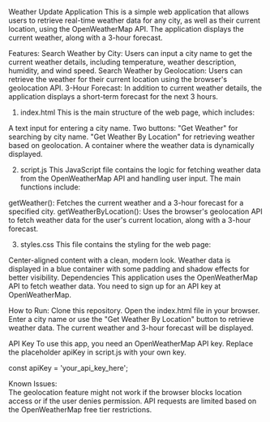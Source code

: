 Weather Update Application
This is a simple web application that allows users to retrieve real-time weather data for any city, as well as their current location, using the OpenWeatherMap API. The application displays the current weather, along with a 3-hour forecast.

Features:
Search Weather by City: Users can input a city name to get the current weather details, including temperature, weather description, humidity, and wind speed.
Search Weather by Geolocation: Users can retrieve the weather for their current location using the browser's geolocation API.
3-Hour Forecast: In addition to current weather details, the application displays a short-term forecast for the next 3 hours.

1. index.html
This is the main structure of the web page, which includes:

A text input for entering a city name.
Two buttons:
"Get Weather" for searching by city name.
"Get Weather By Location" for retrieving weather based on geolocation.
A container where the weather data is dynamically displayed.

2. script.js
This JavaScript file contains the logic for fetching weather data from the OpenWeatherMap API and handling user input. The main functions include:

getWeather(): Fetches the current weather and a 3-hour forecast for a specified city.
getWeatherByLocation(): Uses the browser's geolocation API to fetch weather data for the user's current location, along with a 3-hour forecast.

3. styles.css
This file contains the styling for the web page:

Center-aligned content with a clean, modern look.
Weather data is displayed in a blue container with some padding and shadow effects for better visibility.
Dependencies
This application uses the OpenWeatherMap API to fetch weather data. You need to sign up for an API key at OpenWeatherMap.

How to Run:
Clone this repository.
Open the index.html file in your browser.
Enter a city name or use the "Get Weather By Location" button to retrieve weather data.
The current weather and 3-hour forecast will be displayed.

API Key
To use this app, you need an OpenWeatherMap API key. Replace the placeholder apiKey in script.js with your own key.

const apiKey = 'your_api_key_here';

Known Issues:  
The geolocation feature might not work if the browser blocks location access or if the user denies permission.
API requests are limited based on the OpenWeatherMap free tier restrictions.